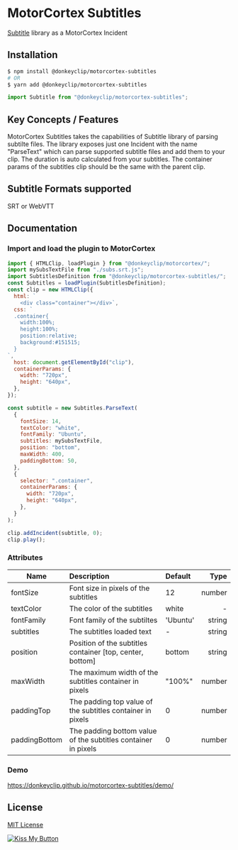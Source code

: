 # MotorCortex Subtitles

[Subtitle](https://www.npmjs.com/package/subtitle) library as a MotorCortex Incident

## Installation
```bash
$ npm install @donkeyclip/motorcortex-subtitles
# OR
$ yarn add @donkeyclip/motorcortex-subtitles
```

```javascript
import Subtitle from "@donkeyclip/motorcortex-subtitles";
```


## Key Concepts / Features
MotorCortex Subtitles takes the capabilities of Subtitle library of parsing subtilte files. 
The library exposes just one Incident with the name "ParseText" which can parse supported subtitle files and add them to your clip. The duration is auto calculated from your subtitles. The container params of the subtitles clip should be the same with the parent clip.

## Subtitle Formats supported
SRT or WebVTT

## Documentation
### Import and load the plugin to MotorCortex
```javascript
import { HTMLClip, loadPlugin } from "@donkeyclip/motorcortex/";
import mySubsTextFile from "./subs.srt.js";
import SubtitlesDefinition from "@donkeyclip/motorcortex-subtitles/";
const Subtitles = loadPlugin(SubtitlesDefinition);
const clip = new HTMLClip({
  html: `
    <div class="container"></div>`,
  css: `
  .container{
    width:100%;
    height:100%;
    position:relative;
    background:#151515;
  }
`,
  host: document.getElementById("clip"),
  containerParams: {
    width: "720px",
    height: "640px",
  },
});

const subtitle = new Subtitles.ParseText(
  {
    fontSize: 14,
    textColor: "white",
    fontFamily: "Ubuntu",
    subtitles: mySubsTextFile,
    position: "bottom",
    maxWidth: 400,
    paddingBottom: 50,
  },
  {
    selector: ".container",
    containerParams: {
      width: "720px",
      height: "640px",
    },
  }
);

clip.addIncident(subtitle, 0);
clip.play();
```
### Attributes
| Name | Description | Default | Type |
| --------- |:-----------| :----| ------: |
| fontSize | Font size in pixels of the subtitles | 12 | number |
| textColor | The color of the subtitles | white | - |
| fontFamily | Font family of the subtiltes | 'Ubuntu' | string |
| subtitles | The subtitles loaded text | - | string |
| position | Position of the subtitles container [top, center, bottom] | bottom | string |
| maxWidth | The maximum width of the subtitles container in pixels | "100%" | number |
| paddingTop | The padding top value of the subtitles container in pixels | 0 | number |
| paddingBottom | The padding bottom value of the subtitles container in pixels | 0 | number |

### Demo
https://donkeyclip.github.io/motorcortex-subtitles/demo/


## License
[MIT License](https://opensource.org/licenses/MIT)

  
  
[![Kiss My Button](https://presskit.kissmybutton.gr/logos/kissmybutton-logo-small.png)](https://kissmybutton.gr)
